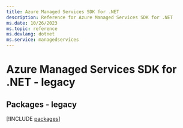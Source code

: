 ```yaml
---
title: Azure Managed Services SDK for .NET
description: Reference for Azure Managed Services SDK for .NET
ms.date: 10/26/2023
ms.topic: reference
ms.devlang: dotnet
ms.service: managedservices
---
```

# Azure Managed Services SDK for .NET - legacy
## Packages - legacy
[!INCLUDE [packages](managed-services-index.md)]
